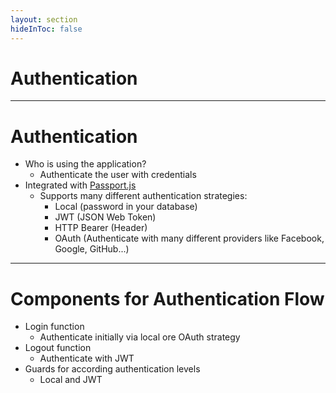 ```yaml
---
layout: section
hideInToc: false
---
```


# Authentication

---

# Authentication

- Who is using the application?
  - Authenticate the user with credentials
- Integrated with [Passport.js](https://www.passportjs.org/)
  - Supports many different authentication strategies:
    - Local (password in your database)
    - JWT (JSON Web Token)
    - HTTP Bearer (Header)
    - OAuth (Authenticate with many different providers like Facebook, Google, GitHub...)

---

# Components for Authentication Flow

- Login function
  - Authenticate initially via local ore OAuth strategy
- Logout function
  - Authenticate with JWT
- Guards for according authentication levels
  - Local and JWT

[//]: # (TODO)